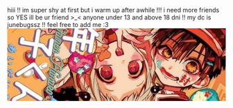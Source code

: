 hiii !! im super shy at first but i warm up after awhile !!!
i need more friends so YES ill be ur friend >_< anyone under 13 and above 18 dni !!
my dc is junebugssz !! feel free to add me :3
![alt text](https://github.com/juniebugs/juniebugs/blob/2fba25060f4ec0b33daa3d9171fbfbc1d2a3b36c/tbhkbanner.webp)

